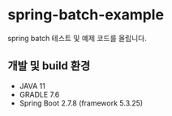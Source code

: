 # spring-batch-example

spring batch 테스트 및 예제 코드를 올립니다.

## 개발 및 build 환경
- JAVA 11
- GRADLE 7.6
- Spring Boot 2.7.8 (framework 5.3.25)

